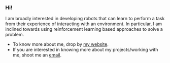 ### Hi!

I am broadly interested in developing robots that can learn to perform a task from their experience of interacting with an environment. In particular, I am inclined towards using reinforcement learning based approaches to solve a problem. 


- To know more about me, drop by [my website](https://khush3.github.io/). 
- If you are interested in knowing more about my projects/working with me, shoot me an [email](mailto:agrawalkhush2000@gmail.com). 
